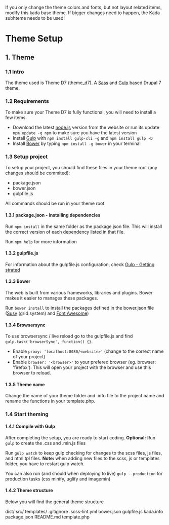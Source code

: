 If you only change the theme colors and fonts, but not layout related items, modify this kada base theme. If bigger changes need to happen, the Kada subhteme needs to be used!

# Theme Setup

## 1. Theme

### 1.1 Intro

The theme used is Theme D7 (theme_d7). A [Sass][idSass] and [Gulp][idGulp] based Drupal 7 theme.

### 1.2 Requirements

To make sure your Theme D7 is fully functional, you will need to install a few items.

- Download the latest [node.js][idNode] version from the website or run its update `npm update -g npm` to make sure you have the latest version
- Install [Gulp][idGulp] with `npm install gulp-cli -g` and `npm install gulp -D`
- Install [Bower][idBower] by typing `npm install -g bower` in your terminal

### 1.3 Setup project

To setup your project, you should find these files in your theme root (any changes should be commited):

* package.json
* bower.json
* gulpfile.js

All commands should be run in your theme root

#### 1.3.1 package.json - installing dependencies

Run `npm install` in the same folder as the package.json file. This will install the correct version of each dependency listed in that file.

Run `npm help` for more information

#### 1.3.2 gulpfile.js

For information about the gulpfile.js configuration, check [Gulp - Getting strated][idGulp2]

#### 1.3.3 Bower

The web is built from various frameworks, libraries and plugins. Bower makes it easier to manages these packages.

Run `bower install` to install the packages defined in the bower.json file ([Susy][idSusy] (grid system) and [Font Awesome][idFontawesome])

#### 1.3.4 Browsersync

To use browsersync / live reload go to the gulpfile.js and find `gulp.task('browserSync', function() {}`.
- Enable `proxy: 'localhost:8080/<website>'` (change *<website>* to the correct name of your project)
- Enable `browser: '<browser>'` to your prefered browser (eg. browser: 'firefox'). This will open your project with the browser and use this browser to reload.

#### 1.3.5 Theme name

Change the name of your theme folder and .info file to the project name and rename the functions in your template.php.

### 1.4 Start theming

#### 1.4.1 Compile with Gulp

After completing the setup, you are ready to start coding.
**Optional:** Run `gulp` to create the .css and .min.js files

Run `gulp watch` to keep gulp checking for changes to the scss files, js files, and html.tpl files.
**Note:** when adding new files to the scss, js or templates folder, you  have to restart gulp watch.

You can also run (and should when deploying to live) `gulp --production` for production tasks (css minify, uglify and imagemin)

#### 1.4.2 Theme structure

Below you will find the general theme structure

  dist/
  src/
  templates/
  .gitignore
  .scss-lint.yml
  bower.json
  gulpfile.js
  kada.info
  package.json
  README.md
  template.php

[idSass]: http://sass-lang.com
[idGulp]: http://gulpjs.com
[idNode]: http://nodejs.org
[idBower]: https://bower.io
[idFontawesome]: https://fortawesome.github.io/Font-Awesome/
[idSusy]: http://susy.oddbird.net
[idGulp2]: https://github.com/gulpjs/gulp/blob/master/docs/getting-started.md
